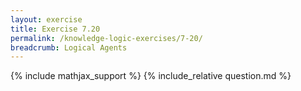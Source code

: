 ```yaml
---
layout: exercise
title: Exercise 7.20
permalink: /knowledge-logic-exercises/7-20/
breadcrumb: Logical Agents
---
```


{% include mathjax_support %}
{% include_relative question.md %}

